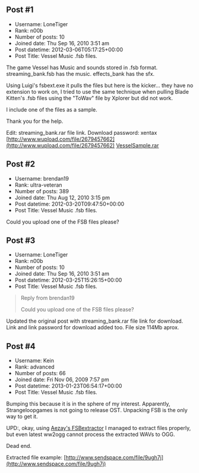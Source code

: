## Post #1
- Username: LoneTiger
- Rank: n00b
- Number of posts: 10
- Joined date: Thu Sep 16, 2010 3:51 am
- Post datetime: 2012-03-06T05:17:25+00:00
- Post Title: Vessel Music .fsb files.

The game Vessel has Music and sounds stored in .fsb format.
streaming_bank.fsb has the music.
effects_bank has the sfx.

Using Luigi's fsbext.exe it pulls the files but here is the kicker... they have no extension to work on, I tried to use the same technique when pulling Blade Kitten's .fsb files using the "ToWav" file by Xplorer but did not work.

I include one of the files as a sample.

Thank you for the help.

Edit:
streaming_bank.rar file link. Download password: xentax
[http://www.wupload.com/file/2679457662](http://www.wupload.com/file/2679457662)
[VesselSample.rar](https://xentaxbackup.github.io/file/5150_VesselSample.rar)
## Post #2
- Username: brendan19
- Rank: ultra-veteran
- Number of posts: 389
- Joined date: Thu Aug 12, 2010 3:15 pm
- Post datetime: 2012-03-20T09:47:50+00:00
- Post Title: Vessel Music .fsb files.

Could you upload one of the FSB files please?
## Post #3
- Username: LoneTiger
- Rank: n00b
- Number of posts: 10
- Joined date: Thu Sep 16, 2010 3:51 am
- Post datetime: 2012-03-25T15:26:15+00:00
- Post Title: Vessel Music .fsb files.

> Reply from brendan19
>
> Could you upload one of the FSB files please?

Updated the original post with streaming_bank.rar file link for download.
Link and link password for download added too.
File size 114Mb aprox.
## Post #4
- Username: Kein
- Rank: advanced
- Number of posts: 66
- Joined date: Fri Nov 06, 2009 7:57 pm
- Post datetime: 2013-01-23T06:54:17+00:00
- Post Title: Vessel Music .fsb files.

Bumping this because it is in the sphere of my interest. Apparently, Strangeloopgames is not going to release OST. Unpacking FSB is the only way to get it.

UPD:, okay, using [Aezay's FSBextractor](http://aezay.site11.com/aezay/fsbextractor/) I managed to extract files properly, but even latest ww2ogg cannot process the extracted WAVs to OGG.

Dead end.

Extracted file example: [http://www.sendspace.com/file/9ugh7j](http://www.sendspace.com/file/9ugh7j)
